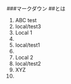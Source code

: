 ###マークダウン
##とは
1. ABC test
2. local/test3
3. Local 1
4. 
5. local/test1
6. 
7. Local 2
8. local/test2
9. XYZ
10. 
